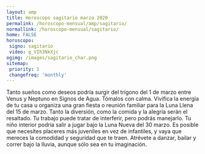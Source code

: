 ```yaml
---
layout: amp
title: Horoscopo sagitario marzo 2020 
permalink: /horoscopo-mensual/amp/sagitario/
normallink: /horoscopo-mensual/sagitario/
home: FALSE
horoscopo:
 signo: sagitario
 video: g_VIh3NkXjc
ogimg: /images/sagitario_char.png
sitemap:
 priority: 1
 changefreq: 'monthly'
---
```



Tanto sueños como deseos podría surgir del trígono del 1 de marzo entre Venus y Neptuno en Signos de Agua. Tómalos con calma. Vivifica la energía de tu casa u organiza una gran fiesta o reunión familiar para la Luna Llena del 15 de marzo. Tanto la diversión, como la comida y la alegría serán el resaltado. Tu trabajo puede tratar de interferir, pero podrás manejarlo. Tu niño interior podría salir a jugar bajo la Luna Nueva del 30 marzo. Es posible que necesites placeres más juveniles en vez de infantiles, y vaya que mereces la comodidad y seguridad que te traen. Atrévete a danzar, bailar y correr bajo la lluvia, aunque sólo sea en tu imaginación.
